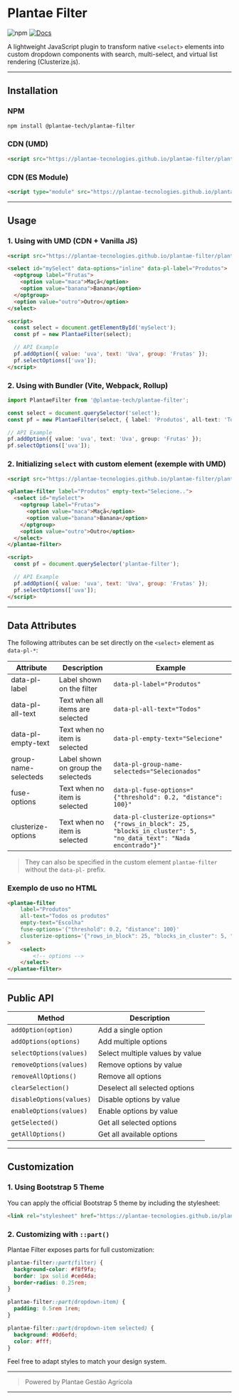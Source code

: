 # Plantae Filter

![npm](https://img.shields.io/npm/v/@plantae-tech/plantae-filter?color=green)
[![Docs](https://img.shields.io/badge/Demo-GitHub%20Pages-blue)](https://plantae-tecnologies.github.io/plantae-filter/)

A lightweight JavaScript plugin to transform native `<select>` elements into custom dropdown components with search, multi-select, and virtual list rendering (Clusterize.js).

---

## Installation

### NPM

```bash
npm install @plantae-tech/plantae-filter
```

### CDN (UMD)

```html
<script src="https://plantae-tecnologies.github.io/plantae-filter/plantae-filter.umd.js"></script>
```

### CDN (ES Module)

```html
<script type="module" src="https://plantae-tecnologies.github.io/plantae-filter/plantae-filter.es.js"></script>
```

---

## Usage

### 1. Using with UMD (CDN + Vanilla JS)

```html
<script src="https://plantae-tecnologies.github.io/plantae-filter/plantae-filter.umd.js"></script>

<select id="mySelect" data-options="inline" data-pl-label="Produtos">
  <optgroup label="Frutas">
    <option value="maca">Maçã</option>
    <option value="banana">Banana</option>
  </optgroup>
  <option value="outro">Outro</option>
</select>

<script>
  const select = document.getElementById('mySelect');
  const pf = new PlantaeFilter(select);

  // API Example
  pf.addOption({ value: 'uva', text: 'Uva', group: 'Frutas' });
  pf.selectOptions(['uva']);
</script>
```

### 2. Using with Bundler (Vite, Webpack, Rollup)

```typescript
import PlantaeFilter from '@plantae-tech/plantae-filter';

const select = document.querySelector('select');
const pf = new PlantaeFilter(select, { label: 'Produtos', all-text: 'Todos', empty-text: 'Selecione' });

// API Example
pf.addOption({ value: 'uva', text: 'Uva', group: 'Frutas' });
pf.selectOptions(['uva']);
```

### 2. Initializing `select` with custom element (exemple with UMD)

```html
<script src="https://plantae-tecnologies.github.io/plantae-filter/plantae-filter.umd.js"></script>

<plantae-filter label="Produtos" empty-text="Selecione..">
  <select id="mySelect">
    <optgroup label="Frutas">
      <option value="maca">Maçã</option>
      <option value="banana">Banana</option>
    </optgroup>
    <option value="outro">Outro</option>
  </select>
</plantae-filter>

<script>
  const pf = document.querySelector('plantae-filter');

  // API Example
  pf.addOption({ value: 'uva', text: 'Uva', group: 'Frutas' });
  pf.selectOptions(['uva']);
</script>
```

---

## Data Attributes

The following attributes can be set directly on the `<select>` element as `data-pl-*`:

| Attribute          | Description                      | Example                          |
| ------------------ | -------------------------------- | -------------------------------- |
| data-pl-label      | Label shown on the filter         | `data-pl-label="Produtos"`       |
| data-pl-all-text   | Text when all items are selected | `data-pl-all-text="Todos"`       |
| data-pl-empty-text | Text when no item is selected    | `data-pl-empty-text="Selecione"` |
| group-name-selecteds | Label shown on group the selecteds | `data-pl-group-name-selecteds="Selecionados"` |
| fuse-options | Text when no item is selected    | `data-pl-fuse-options="{"threshold": 0.2, "distance": 100}"` |
| clusterize-options | Text when no item is selected    | `data-pl-clusterize-options="{"rows_in_block": 25, "blocks_in_cluster": 5, "no_data_text": "Nada encontrado"}"` |

> They can also be specified in the custom element `plantae-filter` without the `data-pl-` prefix.

### Exemplo de uso no HTML

```html
<plantae-filter
    label="Produtos"
    all-text="Todos os produtos"
    empty-text="Escolha"
    fuse-options='{"threshold": 0.2, "distance": 100}'
    clusterize-options='{"rows_in_block": 25, "blocks_in_cluster": 5, "no_data_text": "Nada encontrado"}'
>
    <select>
        <!-- options -->
    </select>
</plantae-filter>

```
---

## Public API

| Method                   | Description                     |
| ------------------------ | ------------------------------- |
| `addOption(option)`      | Add a single option             |
| `addOptions(options)`    | Add multiple options            |
| `selectOptions(values)`  | Select multiple values by value |
| `removeOptions(values)`  | Remove options by value         |
| `removeAllOptions()`     | Remove all options              |
| `clearSelection()`       | Deselect all selected options   |
| `disableOptions(values)` | Disable options by value        |
| `enableOptions(values)`  | Enable options by value         |
| `getSelected()`          | Get all selected options        |
| `getAllOptions()`        | Get all available options       |

---

## Customization

### 1. Using Bootstrap 5 Theme

You can apply the official Bootstrap 5 theme by including the stylesheet:

```html
<link rel="stylesheet" href="https://plantae-tecnologies.github.io/plantae-filter/theme/bootstrap5-theme.css">
```

### 2. Customizing with `::part()`

Plantae Filter exposes parts for full customization:

```css
plantae-filter::part(filter) {
  background-color: #f8f9fa;
  border: 1px solid #ced4da;
  border-radius: 0.25rem;
}

plantae-filter::part(dropdown-item) {
  padding: 0.5rem 1rem;
}

plantae-filter::part(dropdown-item selected) {
  background: #0d6efd;
  color: #fff;
}
```

Feel free to adapt styles to match your design system.

---

> Powered by Plantae Gestão Agrícola

---


